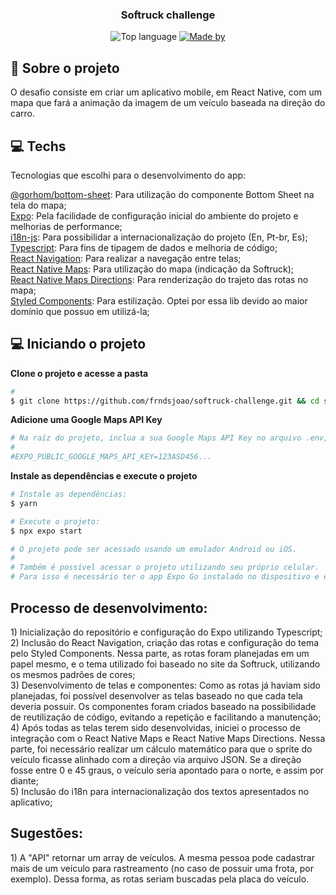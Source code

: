 <h3 align="center">
  Softruck challenge
</h3>

<p align="center">
  <img alt="Top language" src="https://img.shields.io/github/languages/top/frndsjoao/softruck-challenge?color=%0652BD65">
  <a href="https://www.linkedin.com/in/frnds-joao/" target="_blank" rel="noopener noreferrer">
    <img alt="Made by" src="https://img.shields.io/badge/made%20by-João%20Pedro%20A.-%2315C465">
  </a>
</p>

<p align="center">
  
## 📄 Sobre o projeto

O desafio consiste em criar um aplicativo mobile, em React Native, com um mapa que fará a animação da imagem de um veículo baseada na direção do carro.


## 💻 Techs

Tecnologias que escolhi para o desenvolvimento do app:

<p>
  <a href="https://ui.gorhom.dev/">@gorhom/bottom-sheet</a>: Para utilização do componente Bottom Sheet na tela do mapa; </br>
  <a href="https://www.expo.dev/">Expo</a>: Pela facilidade de configuração inicial do ambiente do projeto e melhorias de performance; </br>
  <a href="http://i18njs.com/">i18n-js</a>: Para possibilidar a internacionalização do projeto (En, Pt-br, Es); </br>
  <a href="https://www.typescriptlang.org/">Typescript</a>: Para fins de tipagem de dados e melhoria de código; </br>
  <a href="https://reactnavigation.org/">React Navigation</a>: Para realizar a navegação entre telas; </br>
  <a href="https://github.com/react-native-maps/react-native-maps">React Native Maps</a>: Para utilização do mapa (indicação da Softruck); </br>
  <a href="https://github.com/bramus/react-native-maps-directions">React Native Maps Directions</a>: Para renderização do trajeto das rotas no mapa; </br>
  <a href="https://styled-components.com/">Styled Components</a>: Para estilização. Optei por essa lib devido ao maior domínio que possuo em utilizá-la; </br>


## 💻 Iniciando o projeto
**Clone o projeto e acesse a pasta**

```bash
#
$ git clone https://github.com/frndsjoao/softruck-challenge.git && cd softruck-challenge
```

**Adicione uma Google Maps API Key**

```bash
# Na raíz do projeto, inclua a sua Google Maps API Key no arquivo .env, conforme exemplo:
#
#EXPO_PUBLIC_GOOGLE_MAPS_API_KEY=123ASD456...
```

**Instale as dependências e execute o projeto**

```bash
# Instale as dependências:
$ yarn

# Execute o projeto:
$ npx expo start

# O projeto pode ser acessado usando um emulador Android ou iOS.
#
# Também é possível acessar o projeto utilizando seu próprio celular.
# Para isso é necessário ter o app Expo Go instalado no dispositivo e estar na mesma rede Wifi.
```

## Processo de desenvolvimento:
<p>
  1) Inicialização do repositório e configuração do Expo utilizando Typescript; </br>
  2) Inclusão do React Navigation, criação das rotas e configuração do tema pelo Styled Components. Nessa parte, as rotas foram planejadas em um papel mesmo, e o tema utilizado foi baseado no site da Softruck, utilizando os mesmos padrões de cores; </br>
  3) Desenvolvimento de telas e componentes: Como as rotas já haviam sido planejadas, foi possível desenvolver as telas baseado no que cada tela deveria possuir. Os componentes foram criados baseado na possibilidade de reutilização de código, evitando a repetição e facilitando a manutenção; </br>
  4) Após todas as telas terem sido desenvolvidas, iniciei o processo de integração com o React Native Maps e React Native Maps Directions. Nessa parte, foi necessário realizar um cálculo matemático para que o sprite do veículo ficasse alinhado com a direção via arquivo JSON. Se a direção fosse entre 0 e 45 graus, o veículo seria apontado para o norte, e assim por diante; </br>
  5) Inclusão do i18n para internacionalização dos textos apresentados no aplicativo;
</p>

## Sugestões:
<p>
  1) A "API" retornar um array de veículos. A mesma pessoa pode cadastrar mais de um veículo para rastreamento (no caso de possuir uma frota, por exemplo). Dessa forma, as rotas seriam buscadas pela placa do veículo.
</p>
